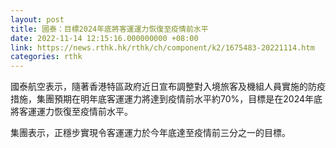 ```yaml
---
layout: post
title: 國泰：目標2024年底將客運運力恢復至疫情前水平
date: 2022-11-14 12:15:16.000000000 +08:00
link: https://news.rthk.hk/rthk/ch/component/k2/1675483-20221114.htm
categories: rthk
---
```


國泰航空表示，隨著香港特區政府近日宣布調整對入境旅客及機組人員實施的防疫措施，集團預期在明年底客運運力將達到疫情前水平約70%，目標是在2024年底將客運運力恢復至疫情前水平。

集團表示，正穩步實現令客運運力於今年底達至疫情前三分之一的目標。
